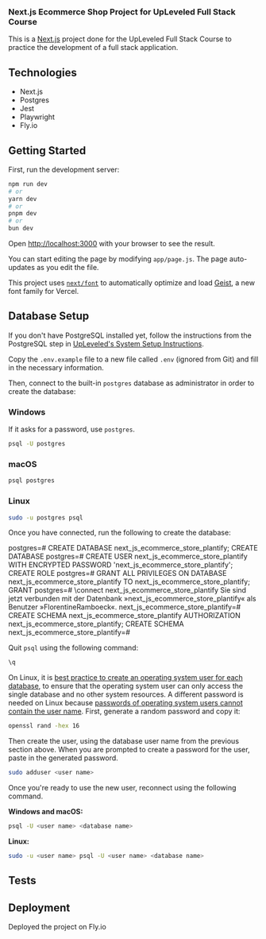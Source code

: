 ### Next.js Ecommerce Shop Project for UpLeveled Full Stack Course

This is a [Next.js](https://nextjs.org) project done for the UpLeveled Full Stack Course to practice the development of a full stack application.

## Technologies

- Next.js
- Postgres
- Jest
- Playwright
- Fly.io

## Getting Started

First, run the development server:

```bash
npm run dev
# or
yarn dev
# or
pnpm dev
# or
bun dev
```

Open [http://localhost:3000](http://localhost:3000) with your browser to see the result.

You can start editing the page by modifying `app/page.js`. The page auto-updates as you edit the file.

This project uses [`next/font`](https://nextjs.org/docs/app/building-your-application/optimizing/fonts) to automatically optimize and load [Geist](https://vercel.com/font), a new font family for Vercel.

## Database Setup

If you don't have PostgreSQL installed yet, follow the instructions from the PostgreSQL step in [UpLeveled's System Setup Instructions](https://github.com/upleveled/system-setup/blob/master/readme.md).

Copy the `.env.example` file to a new file called `.env` (ignored from Git) and fill in the necessary information.

Then, connect to the built-in `postgres` database as administrator in order to create the database:

### Windows

If it asks for a password, use `postgres`.

```bash
psql -U postgres
```

### macOS

```bash
psql postgres
```

### Linux

```bash
sudo -u postgres psql
```

Once you have connected, run the following to create the database:

postgres=# CREATE DATABASE next_js_ecommerce_store_plantify;
CREATE DATABASE
postgres=# CREATE USER next_js_ecommerce_store_plantify WITH ENCRYPTED PASSWORD 'next_js_ecommerce_store_plantify';
CREATE ROLE
postgres=# GRANT ALL PRIVILEGES ON DATABASE next_js_ecommerce_store_plantify TO next_js_ecommerce_store_plantify;
GRANT
postgres=# \connect next_js_ecommerce_store_plantify
Sie sind jetzt verbunden mit der Datenbank »next_js_ecommerce_store_plantify« als Benutzer »FlorentineRamboeck«.
next_js_ecommerce_store_plantify=# CREATE SCHEMA next_js_ecommerce_store_plantify AUTHORIZATION next_js_ecommerce_store_plantify;
CREATE SCHEMA
next_js_ecommerce_store_plantify=#

Quit `psql` using the following command:

```bash
\q
```

On Linux, it is [best practice to create an operating system user for each database](https://docs.redhat.com/en/documentation/red_hat_enterprise_linux/9/html/configuring_and_using_database_servers/using-postgresql_configuring-and-using-database-servers#con_postgresql-users_using-postgresql), to ensure that the operating system user can only access the single database and no other system resources. A different password is needed on Linux because [passwords of operating system users cannot contain the user name](https://github.com/upleveled/system-setup/issues/74). First, generate a random password and copy it:

```bash
openssl rand -hex 16
```

Then create the user, using the database user name from the previous section above. When you are prompted to create a password for the user, paste in the generated password.

```bash
sudo adduser <user name>
```

Once you're ready to use the new user, reconnect using the following command.

**Windows and macOS:**

```bash
psql -U <user name> <database name>
```

**Linux:**

```bash
sudo -u <user name> psql -U <user name> <database name>
```
## Tests

## Deployment
Deployed the project on Fly.io
